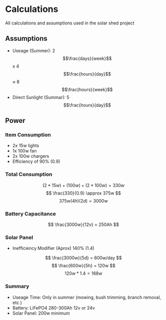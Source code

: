 # Calculations
All calculations and assumptions used in the solar shed project

## Assumptions
* Useage (Summer): 2 $$\frac{days}{week}$$ x 4 $$\frac{hours}{day}$$ ≈ 8 $$\frac{hours}{week}$$
* Direct Sunlight (Summar): 5 $$\frac{hours}{day}$$

## Power
### Item Consumption
* 2x 15w lights
* 1x 100w fan
* 2x 100w chargers
* Efficiency of 90% (0.9)

### Total Consumption
$$
(2 * 15w) + (100w) + (2 * 100w) = 330w
$$
$$
\frac{330}{0.9} \approx 375w
$$
$$
375w(4h)(2d) = 3000w
$$

### Battery Capacitance
$$
\frac{3000w}{12v} = 250Ah 
$$

### Solar Panel
* Inefficiency Modifier (Aprox) 140% (1.4)

$$
\frac{3000w}{5d} = 600w/day
$$
$$
\frac{600w}{5h} = 120w
$$
$$
120w * 1.4 = 168w 
$$

### Summary
* Useage Time: Only in summer (mowing, bush trimming, branch removal, etc.)
* Battery: LiFePO4 280-300Ah 12v or 24v
* Solar Panel: 200w minimum
